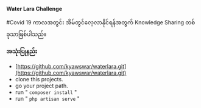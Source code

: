 **Water Lara Challenge**
<p>#Covid 19 ကာလအတွင်း အိမ်တွင်လေ့လာနိုင်ရန်အတွက် Knowledge Sharing တစ်ခုသာဖြစ်ပါသည်။</p>

**အသုံးပြုနည်း**
- [https://github.com/kyawswar/waterlara.git](https://github.com/kyawswar/waterlara.git)
- clone this projects.
- go your project path.
- run " `composer install` "
- run " `php artisan serve` "